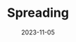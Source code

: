 ---
layout: comic
date: 2023-11-05
title: Spreading
categories: page
number: 33
permalink: /read/33
image: /pages/rm_033.webp
---